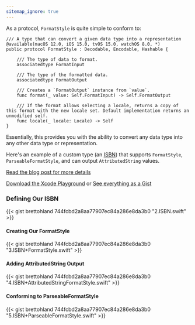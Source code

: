 ```yaml
---
sitemap_ignore: true
---
```

As a protocol, `FormatStyle` is quite simple to conform to:

```
/// A type that can convert a given data type into a representation
@available(macOS 12.0, iOS 15.0, tvOS 15.0, watchOS 8.0, *)
public protocol FormatStyle : Decodable, Encodable, Hashable {

    /// The type of data to format.
    associatedtype FormatInput

    /// The type of the formatted data.
    associatedtype FormatOutput

    /// Creates a `FormatOutput` instance from `value`.
    func format(_ value: Self.FormatInput) -> Self.FormatOutput

    /// If the format allows selecting a locale, returns a copy of this format with the new locale set. Default implementation returns an unmodified self.
    func locale(_ locale: Locale) -> Self
}
```

Essentially, this provides you with the ability to convert any data type into any other data type or representation.

Here's an example of a custom type (an [ISBN](https://en.wikipedia.org/wiki/ISBN)) that supports `FormatStyle`, `ParseableFormatStyle`, and can output `AttributedString` values.

[Read the blog post for more details](https://ampersandsoftworks.com/posts/formatstyle-parseableformatstyle-and-your-custom-types/)

[Download the Xcode Playground](https://github.com/brettohland/ISBN-FormatStyle/) or [See everything as a Gist](https://gist.github.com/brettohland/744fcbd2a8aa77907ec84a286e8da3b0)

### Defining Our ISBN

{{< gist brettohland 744fcbd2a8aa77907ec84a286e8da3b0 "2.ISBN.swift" >}}

#### Creating Our FormatStyle

{{< gist brettohland 744fcbd2a8aa77907ec84a286e8da3b0 "3.ISBN+FormatStyle.swift" >}}

#### Adding AttributedString Output

{{< gist brettohland 744fcbd2a8aa77907ec84a286e8da3b0 "4.ISBN+AttributedStringFormatStyle.swift" >}}

#### Conforming to ParseableFormatStyle

{{< gist brettohland 744fcbd2a8aa77907ec84a286e8da3b0 "5.ISBN+ParseableFormatStyle.swift" >}}
